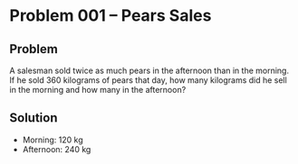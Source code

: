 # Problem 001 – Pears Sales

## Problem
A salesman sold twice as much pears in the afternoon than in the morning.  
If he sold 360 kilograms of pears that day, how many kilograms did he sell in the morning and how many in the afternoon?

## Solution
- Morning: 120 kg
- Afternoon: 240 kg